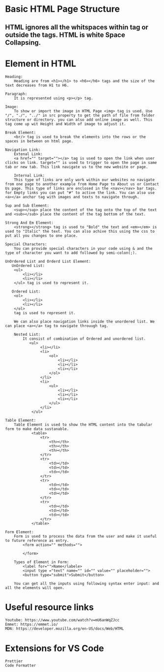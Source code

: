 # Basic HTML Page Structure

<!DOCTYPE html>            <!-- HTML Version -->
<html lang="en">            <!-- Root Element -->
<head>                      <!-- Inforamation about the page(Meta, Link, Title) -->
    <meta charset="UTF-8">
    <meta http-equiv="X-UA-Compatible" content="IE=edge">
    <meta name="viewport" content="width=device-width, initial-scale=1.0">
    <title>Document</title> <!-- Page Title -->
</head>
<body>                      <!-- What will be displayed on the page -->   
    <h2> HTML ignores all the whitspaces within tag or outside the tags. HTML is white Space Collapsing.</h2> 
</body>
</html>

# Element in HTML

    Heading:
        Heading are from <h1></h1> to <h6></h6> tags and the size of the text decreases from H1 to H6.
    
    Paragraph:
        It is represented using <p></p> tag.

    Image:
        To show or import the image in HTML Page <img> tag is used. Use "/", "./", "../" in src property to get the path of file from folder structure or directory. you can also add online image as well. This tag come up wit Height and Width of image to adjust it.

    Break Element:
        <br/> tag is used to break the elements into the rows or the spaces in between on html page.

    Navigation Link:
        Extenal Link:
        <a href="" target=""></a> tag is used to open the link when user clicks on link. target="" is used to trigger to open the page in same tab or new tab. This link navigate us to the new website or page. 
    
        Internal Link:
        This type of links are only work within our websites no navigate from one page to another example from Home Page to About us or Contact Us page. This type of links are enclosed in the <nav></nav> bar tags. for Empty links you can put "#" to active the link. You can also use <a></a> anchor tag with images and texts to navigate through.

    Sup and Sub Element:  
        <sup></sup> place the content of the tag onto the top of the text and <sub></sub> place the content of the tag bottom of the text. 

    Strong And Em Element:
        <strong></strong> tag is used to "Bold" the text and <em></em> is used to "Italic" the text. You can also achive this using the css to put all you changes to one place. 

    Special Characters:
        You can provide special characters in your code using & and the type of character you want to add followed by semi-colon(;).

    UnOrdered List and Orderd List Element:
       UnOrdered List: 
        <ul>
            <li></li>
            <li></li>
        </ul> tag is used to represent it. 

       Ordered List: 
        <ol>
            <li></li>
            <li></li>
        </ol>
        tag is used to represent it. 

        We can also place navigation links inside the unordered list. We can place <a></a> tag to navigate throuugh tag.

        Nested List:
            It consist of combination of Ordered and unordered list.
               <ul>
                    <li></li>
                    <li>
                        <ol>
                            <li></li>
                            <li></li>
                            <li></li>
                        </ol>
                    </li> 
                    <li>
                        <ul>
                            <li></li>
                            <li></li>
                            <li></li>
                        </ul>
                    </li>
                </ul>

    Table Element:
        Table Element is used to show the HTML content into the tabular form to make data sustanable.
                <table>
                    <tr>
                        <th></th> 
                        <th></th>
                        <th></th>
                    </tr>
                    <tr>            
                        <td></td>
                        <td></td>
                        <td></td>
                    </tr>
                    <tr>
                        <td></td>
                        <td></td>
                        <td></td>
                    </tr>
                    <tr>
                        <td></td>
                        <td></td>
                        <td></td>
                    </tr>
                </table>
    
    Form Element:
        Form is used to process the data from the user and make it useful to future reference as entry. 
            <form action="" methods="">

            </form>

        Types of Element in Form:
            <label for="">Name</labele>
            <input type ="text" name="" id="" value="" placeholder="">
            <button type="submit">Submit</button>

        You can get all the inputs using following syntax enter input: and all the elements will open.
# Useful resource links

    Youtube: https://www.youtube.com/watch?v=mU6anWqZJcc
    Emmet: https://emmet.io/
    MDN: https://developer.mozilla.org/en-US/docs/Web/HTML

# Extensions for VS Code

    Prettier
    Code Formatter
     
